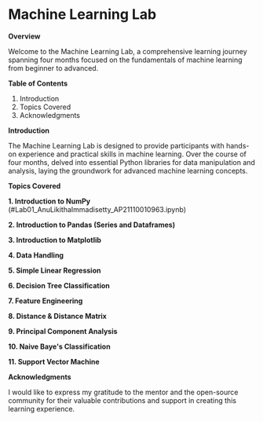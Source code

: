 # Machine Learning Lab 

__Overview__

Welcome to the Machine Learning Lab, a comprehensive learning journey spanning four months focused on the fundamentals of machine learning from beginner to advanced.

__Table of Contents__

1. Introduction
2. Topics Covered
3. Acknowledgments

**Introduction**

The Machine Learning Lab is designed to provide participants with hands-on experience and practical skills in machine learning. 
Over the course of four months, delved into essential Python libraries for data manipulation and analysis, laying the groundwork for
advanced machine learning concepts.

**Topics Covered**

**1. Introduction to NumPy** (#Lab01_AnuLikithaImmadisetty_AP21110010963.ipynb)

**2. Introduction to Pandas (Series and Dataframes)**

**3. Introduction to Matplotlib**

**4. Data Handling**

**5. Simple Linear Regression**

**6. Decision Tree Classification**

**7. Feature Engineering**

**8. Distance & Distance Matrix**

**9. Principal Component Analysis**

**10. Naive Baye's Classification**

**11. Support Vector Machine**

**Acknowledgments**

I would like to express my gratitude to the mentor and the open-source community for their valuable contributions and support in creating
this learning experience.
